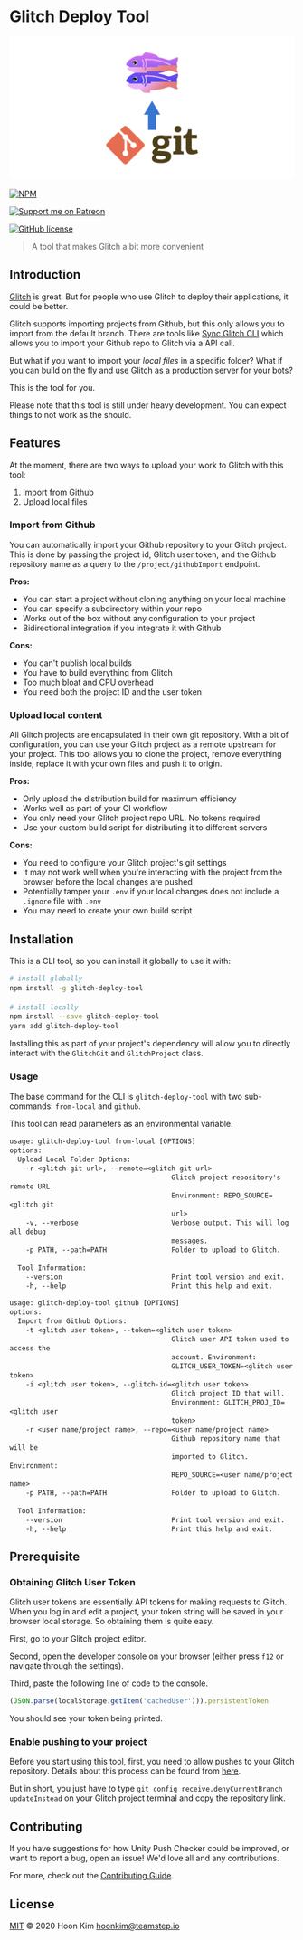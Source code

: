# Glitch Deploy Tool

![cover](img/banner.jpg)

[![NPM](https://nodei.co/npm/glitch-deploy-tool.png?downloads=true)](https://www.npmjs.com/package/glitch-deploy-tool)

[![Support me on Patreon](https://img.shields.io/endpoint.svg?url=https%3A%2F%2Fshieldsio-patreon.vercel.app%2Fapi%3Fusername%3Dteamstep%26type%3Dpatrons&style=for-the-badge)](https://patreon.com/teamstep)

[![GitHub license](https://img.shields.io/github/license/TeamSTEP/glitch-deploy-tool.svg)](https://github.com/TeamSTEP/glitch-deploy-tool/blob/main/LICENSE)

> A tool that makes Glitch a bit more convenient

## Introduction

[Glitch](https://glitch.com/) is great.
But for people who use Glitch to deploy their applications, it could be better.

Glitch supports importing projects from Github, but this only allows you to import from the default branch.
There are tools like [Sync Glitch CLI](https://github.com/glitch-tools/sync-glitch-cli) which allows you to import your Github repo to Glitch via a API call.

But what if you want to import your *local files* in a specific folder?
What if you can build on the fly and use Glitch as a production server for your bots?

This is the tool for you.

Please note that this tool is still under heavy development.
You can expect things to not work as the should.

## Features

At the moment, there are two ways to upload your work to Glitch with this tool:

1. Import from Github
2. Upload local files

### Import from Github

You can automatically import your Github repository to your Glitch project.
This is done by passing the project id, Glitch user token, and the Github repository name as a query to the `/project/githubImport` endpoint.

**Pros:**

- You can start a project without cloning anything on your local machine
- You can specify a subdirectory within your repo
- Works out of the box without any configuration to your project
- Bidirectional integration if you integrate it with Github

**Cons:**

- You can't publish local builds
- You have to build everything from Glitch
- Too much bloat and CPU overhead
- You need both the project ID and the user token

### Upload local content

All Glitch projects are encapsulated in their own git repository.
With a bit of configuration, you can use your Glitch project as a remote upstream for your project.
This tool allows you to clone the project, remove everything inside, replace it with your own files and push it to origin.

**Pros:**

- Only upload the distribution build for maximum efficiency
- Works well as part of your CI workflow
- You only need your Glitch project repo URL. No tokens required
- Use your custom build script for distributing it to different servers

**Cons:**

- You need to configure your Glitch project's git settings
- It may not work well when you're interacting with the project from the browser before the local changes are pushed
- Potentially tamper your `.env` if your local changes does not include a `.ignore` file with `.env`
- You may need to create your own build script

## Installation

This is a CLI tool, so you can install it globally to use it with:

```sh
# install globally
npm install -g glitch-deploy-tool

# install locally
npm install --save glitch-deploy-tool
yarn add glitch-deploy-tool
```

Installing this as part of your project's dependency will allow you to directly interact with the `GlitchGit` and `GlitchProject` class.

### Usage

The base command for the CLI is `glitch-deploy-tool` with two sub-commands: `from-local` and `github`.

This tool can read parameters as an environmental variable.

```
usage: glitch-deploy-tool from-local [OPTIONS]
options:
  Upload Local Folder Options:
    -r <glitch git url>, --remote=<glitch git url>
                                        Glitch project repository's remote URL.
                                        Environment: REPO_SOURCE=<glitch git
                                        url>
    -v, --verbose                       Verbose output. This will log all debug
                                        messages.
    -p PATH, --path=PATH                Folder to upload to Glitch.

  Tool Information:
    --version                           Print tool version and exit.
    -h, --help                          Print this help and exit.

```

```
usage: glitch-deploy-tool github [OPTIONS]
options:
  Import from Github Options:
    -t <glitch user token>, --token=<glitch user token>
                                        Glitch user API token used to access the
                                        account. Environment:
                                        GLITCH_USER_TOKEN=<glitch user token>
    -i <glitch user token>, --glitch-id=<glitch user token>
                                        Glitch project ID that will.
                                        Environment: GLITCH_PROJ_ID=<glitch user
                                        token>
    -r <user name/project name>, --repo=<user name/project name>
                                        Github repository name that will be
                                        imported to Glitch. Environment:
                                        REPO_SOURCE=<user name/project name>
    -p PATH, --path=PATH                Folder to upload to Glitch.

  Tool Information:
    --version                           Print tool version and exit.
    -h, --help                          Print this help and exit.

```

## Prerequisite

### Obtaining Glitch User Token

Glitch user tokens are essentially API tokens for making requests to Glitch.
When you log in and edit a project, your token string will be saved in your browser local storage.
So obtaining them is quite easy.

First, go to your Glitch project editor.

Second, open the developer console on your browser (either press `f12` or navigate through the settings).

Third, paste the following line of code to the console.

```js
(JSON.parse(localStorage.getItem('cachedUser'))).persistentToken
```

You should see your token being printed.

### Enable pushing to your project

Before you start using this tool, first, you need to allow pushes to your Glitch repository.
Details about this process can be found from [here](https://glitch.happyfox.com/kb/article/85-how-do-i-push-code-that-i-created-locally-to-my-project-on-glitch/).

But in short, you just have to type `git config receive.denyCurrentBranch updateInstead` on your Glitch project terminal and copy the repository link.

## Contributing

If you have suggestions for how Unity Push Checker could be improved, or want to report a bug, open an issue! We'd love all and any contributions.

For more, check out the [Contributing Guide](CONTRIBUTING.md).

## License

[MIT](LICENSE) © 2020 Hoon Kim <hoonkim@teamstep.io>